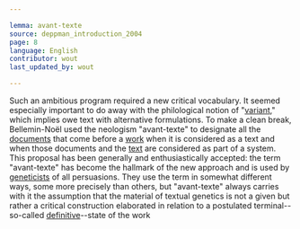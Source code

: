 ```yaml
---

lemma: avant-texte
source: deppman_introduction_2004
page: 8
language: English
contributor: wout
last_updated_by: wout

---
```


Such an ambitious program required a new critical vocabulary. It seemed especially important to do away with the philological notion of "[variant](variant.html)," which implies owe text with alternative formulations. To make a clean break, Bellemin-Noël used the neologism "avant-texte" to designate all the [documents](document.html) that come before a [work](work.html) when it is considered as a text and when those documents and the [text](text.html) are considered as part of a system. This proposal has been generally and enthusiastically accepted: the term "avant-texte" has become the hallmark of the new approach and is used by [geneticists](criticGenetic.html) of all persuasions. They use the term in somewhat different ways, some more precisely than others, but "avant-texte" always carries with it the assumption that the material of textual genetics is not a given but rather a critical construction elaborated in relation to a postulated terminal--so-called [definitive](definitive.html)--state of the work
